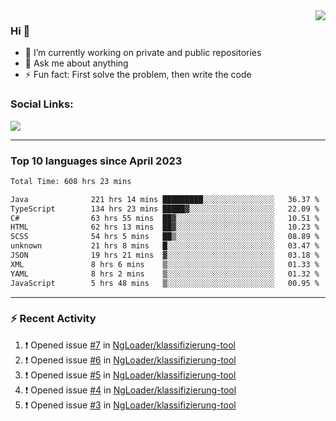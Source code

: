<!--
<a href="https://wuffy.eu">
  <img align="right" src="https://github.com/ngloader/ngloader/blob/devcard/devcard.png" height="410" width="300" alt="NgLoader's Dev Card"/>
</a>
-->

<a href="https://wuffy.eu">
  <img align="right" src="https://github-readme-stats.vercel.app/api?username=ngloader&count_private=true&include_all_commits=true&show_icons=true&hide_rank=true&theme=dracula" />
</a>

### Hi 👋
- 🔭 I’m currently working on private and public repositories
- 💬 Ask me about anything
- ⚡ Fun fact: First solve the problem, then write the code

### Social Links:
<a href="https://discord.gg/jUtRU5Q">
  <img src="https://dcbadge.limes.pink/api/shield/128286216708685824?style=flat&theme=clean&compact=true" />
</a>

<!--
---

<div>
  <img src="https://github-readme-stats.vercel.app/api/wakatime?username=NgLoader&api_domain=wakapi.wuffy.dev&bg_color=282a36&title_color=ff6e96&icon_color=2F855A&text_color=ffffff&custom_title=Week%20Stats&layout=compact" />
</div>

---

<div>
  <img height="170" align="left" src="https://github-readme-stats.vercel.app/api?username=ngloader&count_private=true&include_all_commits=true&show_icons=true&theme=dracula" />
  <img src="https://github-readme-stats.vercel.app/api/top-langs/?username=ngloader&layout=compact&theme=dracula" />
</div>

---

<a href="https://github.com/ryo-ma/github-profile-trophy">
  <img width=800 src="https://github-profile-trophy.vercel.app/?username=ngloader&column=8&theme=dracula&no-frame=true"/>
</a>
-->

---

### Top 10 languages since April 2023

<!--START_SECTION:waka-->

```txt
Total Time: 608 hrs 23 mins

Java              221 hrs 14 mins █████████░░░░░░░░░░░░░░░░   36.37 %
TypeScript        134 hrs 23 mins █████▓░░░░░░░░░░░░░░░░░░░   22.09 %
C#                63 hrs 55 mins  ██▓░░░░░░░░░░░░░░░░░░░░░░   10.51 %
HTML              62 hrs 13 mins  ██▓░░░░░░░░░░░░░░░░░░░░░░   10.23 %
SCSS              54 hrs 5 mins   ██▒░░░░░░░░░░░░░░░░░░░░░░   08.89 %
unknown           21 hrs 8 mins   █░░░░░░░░░░░░░░░░░░░░░░░░   03.47 %
JSON              19 hrs 21 mins  ▓░░░░░░░░░░░░░░░░░░░░░░░░   03.18 %
XML               8 hrs 6 mins    ▒░░░░░░░░░░░░░░░░░░░░░░░░   01.33 %
YAML              8 hrs 2 mins    ▒░░░░░░░░░░░░░░░░░░░░░░░░   01.32 %
JavaScript        5 hrs 48 mins   ▒░░░░░░░░░░░░░░░░░░░░░░░░   00.95 %
```

<!--END_SECTION:waka-->

---

### :zap: Recent Activity
<!--START_SECTION:activity-->
1. ❗ Opened issue [#7](https://github.com/NgLoader/klassifizierung-tool/issues/7) in [NgLoader/klassifizierung-tool](https://github.com/NgLoader/klassifizierung-tool)
2. ❗ Opened issue [#6](https://github.com/NgLoader/klassifizierung-tool/issues/6) in [NgLoader/klassifizierung-tool](https://github.com/NgLoader/klassifizierung-tool)
3. ❗ Opened issue [#5](https://github.com/NgLoader/klassifizierung-tool/issues/5) in [NgLoader/klassifizierung-tool](https://github.com/NgLoader/klassifizierung-tool)
4. ❗ Opened issue [#4](https://github.com/NgLoader/klassifizierung-tool/issues/4) in [NgLoader/klassifizierung-tool](https://github.com/NgLoader/klassifizierung-tool)
5. ❗ Opened issue [#3](https://github.com/NgLoader/klassifizierung-tool/issues/3) in [NgLoader/klassifizierung-tool](https://github.com/NgLoader/klassifizierung-tool)
<!--END_SECTION:activity-->
